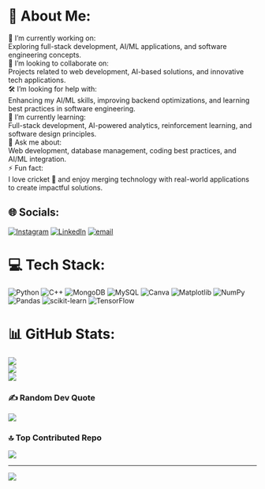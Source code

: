 # 💫 About Me:
📡 I’m currently working on:<br>Exploring full-stack development, AI/ML applications, and software engineering concepts.<br>🤝 I’m looking to collaborate on:<br>Projects related to web development, AI-based solutions, and innovative tech applications.<br>🛠️ I’m looking for help with:<br>Enhancing my AI/ML skills, improving backend optimizations, and learning best practices in software engineering.<br>🌱 I’m currently learning:<br>Full-stack development, AI-powered analytics, reinforcement learning, and software design principles.<br>💬 Ask me about:<br>Web development, database management, coding best practices, and AI/ML integration.<br>⚡ Fun fact:<br>I love cricket 🏏 and enjoy merging technology with real-world applications to create impactful solutions.


## 🌐 Socials:
[![Instagram](https://img.shields.io/badge/Instagram-%23E4405F.svg?logo=Instagram&logoColor=white)](https://instagram.com/b_nitya_18) [![LinkedIn](https://img.shields.io/badge/LinkedIn-%230077B5.svg?logo=linkedin&logoColor=white)](www.linkedin.com/in/nityabhatnagar18) [![email](https://img.shields.io/badge/Email-D14836?logo=gmail&logoColor=white)](mailto:nbnitya123@gmail.com) 

# 💻 Tech Stack:
![Python](https://img.shields.io/badge/python-3670A0?style=for-the-badge&logo=python&logoColor=ffdd54) ![C++](https://img.shields.io/badge/c++-%2300599C.svg?style=for-the-badge&logo=c%2B%2B&logoColor=white) ![MongoDB](https://img.shields.io/badge/MongoDB-%234ea94b.svg?style=for-the-badge&logo=mongodb&logoColor=white) ![MySQL](https://img.shields.io/badge/mysql-4479A1.svg?style=for-the-badge&logo=mysql&logoColor=white) ![Canva](https://img.shields.io/badge/Canva-%2300C4CC.svg?style=for-the-badge&logo=Canva&logoColor=white) ![Matplotlib](https://img.shields.io/badge/Matplotlib-%23ffffff.svg?style=for-the-badge&logo=Matplotlib&logoColor=black) ![NumPy](https://img.shields.io/badge/numpy-%23013243.svg?style=for-the-badge&logo=numpy&logoColor=white) ![Pandas](https://img.shields.io/badge/pandas-%23150458.svg?style=for-the-badge&logo=pandas&logoColor=white) ![scikit-learn](https://img.shields.io/badge/scikit--learn-%23F7931E.svg?style=for-the-badge&logo=scikit-learn&logoColor=white) ![TensorFlow](https://img.shields.io/badge/TensorFlow-%23FF6F00.svg?style=for-the-badge&logo=TensorFlow&logoColor=white)
# 📊 GitHub Stats:
![](https://github-readme-stats.vercel.app/api?username=BNitya18&theme=react&hide_border=false&include_all_commits=false&count_private=false)<br/>
![](https://github-readme-streak-stats.herokuapp.com/?user=BNitya18&theme=react&hide_border=false)<br/>
![](https://github-readme-stats.vercel.app/api/top-langs/?username=BNitya18&theme=react&hide_border=false&include_all_commits=false&count_private=false&layout=compact)

### ✍️ Random Dev Quote
![](https://quotes-github-readme.vercel.app/api?type=horizontal&theme=radical)

### 🔝 Top Contributed Repo
![](https://github-contributor-stats.vercel.app/api?username=BNitya18&limit=5&theme=dark&combine_all_yearly_contributions=true)

---
[![](https://visitcount.itsvg.in/api?id=BNitya18&icon=0&color=0)](https://visitcount.itsvg.in)

<!-- Proudly created with GPRM ( https://gprm.itsvg.in ) -->
